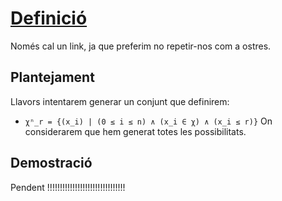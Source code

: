 # [Definició](../../Conceptes/README.md#Definició)
Només cal un link, ja que preferim no repetir-nos com a ostres.

## Plantejament
Llavors intentarem generar un conjunt que definirem:
- `χⁿ_r = {(x_i) | (0 ≤ i ≤ n) ∧ (x_i ∈ χ) ∧ (x_i ≤ r)}`
On considerarem que hem generat totes les possibilitats.

## Demostració
Pendent
!!!!!!!!!!!!!!!!!!!!!!!!!!!!!!!
